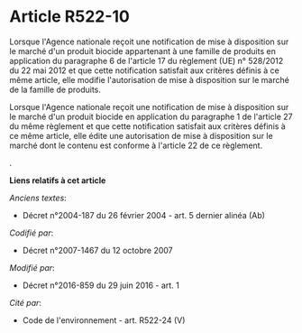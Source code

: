 # Article R522-10

Lorsque l'Agence nationale reçoit une notification de mise à disposition sur le marché d'un produit biocide appartenant à une
famille de produits en application du paragraphe 6 de l'article 17 du règlement (UE) n° 528/2012 du 22 mai 2012 et que cette
notification satisfait aux critères définis à ce même article, elle modifie l'autorisation de mise à disposition sur le
marché de la famille de produits.

Lorsque l'Agence nationale reçoit une notification de mise à disposition sur le marché d'un produit biocide en application du
paragraphe 1 de l'article 27 du même règlement et que cette notification satisfait aux critères définis à ce même article,
elle édite une autorisation de mise à disposition sur le marché dont le contenu est conforme à l'article 22 de ce règlement.

.

**Liens relatifs à cet article**

_Anciens textes_:

  - Décret n°2004-187 du 26 février 2004 - art. 5 dernier alinéa (Ab)

_Codifié par_:

  - Décret n°2007-1467 du 12 octobre 2007

_Modifié par_:

  - Décret n°2016-859 du 29 juin 2016 - art. 1

_Cité par_:

  - Code de l'environnement - art. R522-24 (V)
